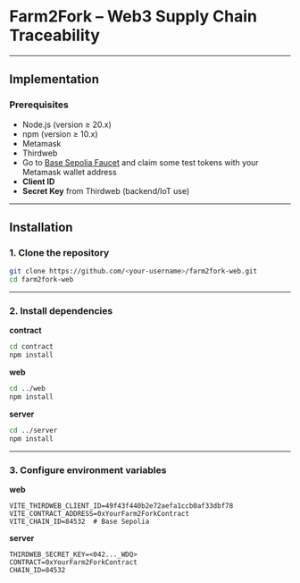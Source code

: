 # Farm2Fork – Web3 Supply Chain Traceability

---

## Implementation

### Prerequisites
- Node.js (version ≥ 20.x)
- npm (version ≥ 10.x)
- Metamask
- Thirdweb
- Go to [Base Sepolia Faucet](https://www.alchemy.com/faucets/base-sepolia) and claim some test tokens with your Metamask wallet address
- **Client ID**
- **Secret Key** from Thirdweb (backend/IoT use)

---

## Installation

### 1. Clone the repository
```bash
git clone https://github.com/<your-username>/farm2fork-web.git
cd farm2fork-web
```
---
### 2. Install dependencies
**contract**
```bash
cd contract
npm install
```
**web**
```bash
cd ../web
npm install
```
**server**
```bash
cd ../server
npm install
```
---
### 3. Configure environment variables
**web**
```env
VITE_THIRDWEB_CLIENT_ID=49f43f440b2e72aefa1ccb0af33dbf78
VITE_CONTRACT_ADDRESS=0xYourFarm2ForkContract
VITE_CHAIN_ID=84532  # Base Sepolia
```

**server**
```env
THIRDWEB_SECRET_KEY=<042..._WDQ>   
CONTRACT=0xYourFarm2ForkContract
CHAIN_ID=84532
```
